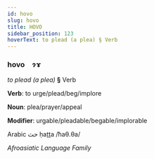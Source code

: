 ```yaml
---
id: hovo
slug: hovo
title: HOVO
sidebar_position: 123
hoverText: to plead (a plea) § Verb
---
```


### hovo&emsp;<span kind="abugida">ɂɤ</span>

*to plead (a plea)* **§** Verb

**Verb**: to urge/plead/beg/implore

**Noun**: plea/prayer/appeal

**Modifier**: urgable/pleadable/begable/implorable

Arabic حث ḥaṯṯa /ħaθ.θa/

*Afroasiatic Language Family*
